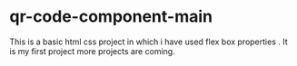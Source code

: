 # qr-code-component-main
This is a basic html css project in which i have used flex box properties . It is my first project more projects are coming.
